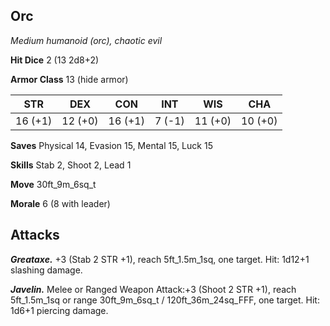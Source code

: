## Orc

*Medium humanoid (orc), chaotic evil*

**Hit Dice** 2 (13 2d8+2)

**Armor Class** 13 (hide armor)

| STR     | DEX     | CON     | INT     | WIS     | CHA     |
|---------|---------|---------|---------|---------|---------|
| 16 (+1) | 12 (+0) | 16 (+1) |  7 (-1) | 11 (+0) | 10 (+0) |

**Saves** Physical 14, Evasion 15, Mental 15, Luck 15

**Skills** Stab 2, Shoot 2, Lead 1

**Move** 30ft_9m_6sq_t

**Morale** 6 (8 with leader)

## Attacks

***Greataxe.*** +3 (Stab 2 STR +1), reach 5ft_1.5m_1sq, one target. Hit: 1d12+1 slashing damage.

***Javelin.*** Melee or Ranged Weapon Attack:+3 (Shoot 2 STR +1), reach 5ft_1.5m_1sq or range 30ft_9m_6sq_t / 120ft_36m_24sq_FFF, one target. Hit: 1d6+1 piercing damage.


